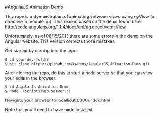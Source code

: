 #AngularJS Animation Demo

This repo is a demonstration of animating between views using ngView (a directive in module ng). This repo is based on the demo found here: http://code.angularjs.org/1.1.4/docs/api/ng.directive:ngView

Unfortunately, as of 08/15/2013 there are some errors in the demo on the Angular website. This version corrects those mistakes.

Get started by cloning into the repo:

```shell
$ cd your-dev-folder
$ git clone https://github.com/cweems/AngularJS-Animation-Demo.git
```

After cloning the repo, do this to start a node server so that you can view your edits in the browser:

```shell
$ cd AngularJs-Animation–Demo
$ node ./scripts/web-server.js
```

Navigate your browser to localhost:8000/index.html

Note that you'll need to have node installed.